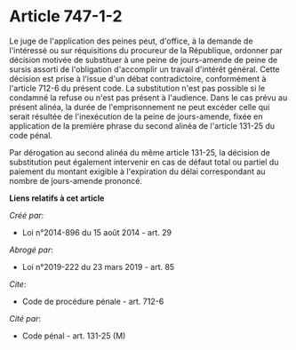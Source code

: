 # Article 747-1-2

Le juge de l'application des peines peut, d'office, à la demande de l'intéressé ou sur réquisitions du procureur de la
République, ordonner par décision motivée de substituer à une peine de jours-amende de peine de sursis assorti de
l'obligation d'accomplir un travail d'intérêt général. Cette décision est prise à l'issue d'un débat contradictoire,
conformément à l'article 712-6 du présent code. La substitution n'est pas possible si le condamné la refuse ou n'est pas
présent à l'audience. Dans le cas prévu au présent alinéa, la durée de l'emprisonnement ne peut excéder celle qui serait
résultée de l'inexécution de la peine de jours-amende, fixée en application de la première phrase du second alinéa de
l'article 131-25 du code pénal. 

Par dérogation au second alinéa du même article 131-25, la décision de substitution peut également intervenir en cas de
défaut total ou partiel du paiement du montant exigible à l'expiration du délai correspondant au nombre de jours-amende
prononcé.

**Liens relatifs à cet article**

_Créé par_:

  - Loi n°2014-896 du 15 août 2014 - art. 29

_Abrogé par_:

  - Loi n°2019-222 du 23 mars 2019 - art. 85

_Cite_:

  - Code de procédure pénale - art. 712-6

_Cité par_:

  - Code pénal - art. 131-25 (M)

